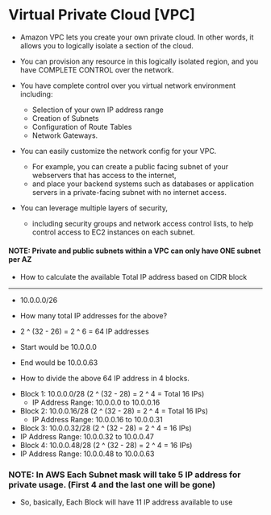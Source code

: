 # Virtual Private Cloud [VPC]

* Amazon VPC lets you create your own private cloud. In other words, it allows you to logically isolate a section of the cloud. 

* You can provision any resource in this logically isolated region, and you have COMPLETE CONTROL over the network.

* You have complete control over you virtual network environment including:
  - Selection of your own IP address range
  - Creation of Subnets 
  - Configuration of Route Tables 
  - Network Gateways.

* You can easily customize the network config for your VPC. 
  - For example, you can create a public facing subnet of your webservers that has access to the internet, 
  - and place your backend systems such as databases or application servers in a private-facing subnet with no internet access.
 
 * You can leverage multiple layers of security,
   - including security groups and network access control lists, to help control access to EC2 instances on each subnet.
 
#### NOTE: Private and public subnets within a VPC can only have ONE subnet per AZ

* How to calculate the available Total IP address based on CIDR block
----------------------------------------------------------------------
 - 10.0.0.0/26
 
 - How many total IP addresses for the above? 
 - 2 ^ (32 - 26) = 2 ^ 6 = 64 IP addresses
 - Start would be 10.0.0.0
 - End would be 10.0.0.63
 
 * How to divide the above 64 IP address in 4 blocks.
 
 - Block 1: 10.0.0.0/28  (2 ^ (32 - 28) = 2 ^ 4 = Total 16 IPs)
   - IP Address Range: 10.0.0.0 to 10.0.0.16
 - Block 2: 10.0.0.16/28 (2 ^ (32 - 28) = 2 ^ 4 =  Total 16 IPs)
   - IP Address Range: 10.0.0.16 to 10.0.0.31 
 - Block 3: 10.0.0.32/28 (2 ^ (32 - 28) = 2 ^ 4 = 16 IPs)
  - IP Address Range: 10.0.0.32 to 10.0.0.47 
 - Block 4: 10.0.0.48/28 (2 ^ (32 - 28) = 2 ^ 4 = 16 IPs)
  - IP Address Range: 10.0.0.48 to 10.0.0.63 
  
  ### NOTE: In AWS Each Subnet mask will take 5 IP address for private usage. (First 4 and the last one will be gone) 
  
  * So, basically, Each Block will have 11 IP address available to use
